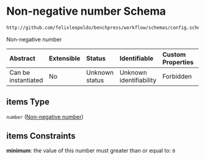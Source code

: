 # Non-negative number Schema

```txt
http://github.com/felixleopoldo/benchpress/workflow/schemas/config.schema.json#/definitions/flexnonnegnum/anyOf/1/items
```

Non-negative number

| Abstract            | Extensible | Status         | Identifiable            | Custom Properties | Additional Properties | Access Restrictions | Defined In                                                       |
| :------------------ | :--------- | :------------- | :---------------------- | :---------------- | :-------------------- | :------------------ | :--------------------------------------------------------------- |
| Can be instantiated | No         | Unknown status | Unknown identifiability | Forbidden         | Allowed               | none                | [config.schema.json*](config.schema.json "open original schema") |

## items Type

`number` ([Non-negative number](config-definitions-flexnonnegnum-anyof-non-negative-number-list-non-negative-number.md))

## items Constraints

**minimum**: the value of this number must greater than or equal to: `0`
